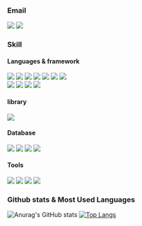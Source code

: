 <!--
**delight-HK3/delight-HK3** is a ✨ _special_ ✨ repository because its `README.md` (this file) appears on your GitHub profile.

Here are some ideas to get you started:

- 🔭 I’m currently working on ...
- 🌱 I’m currently learning ...
- 👯 I’m looking to collaborate on ...
- 🤔 I’m looking for help with ...
- 💬 Ask me about ...
- 📫 How to reach me: ...
- 😄 Pronouns: ...
- ⚡ Fun fact: ...
-->

### Email
<p>
  <img src="https://img.shields.io/badge/dabin49140@gmail.com-EA4335?style=flat-square&logo=Gmail&logoColor=white"/>
  <img src="https://img.shields.io/badge/dabin310153@naver.com-03C75A?style=flat-square&logo=Naver&logoColor=white"/>
</p>

### Skill 

#### Languages & framework

<p>
  <img src="https://img.shields.io/badge/codeigniter-EF4223?style=flat-square&logo=codeigniter&logoColor=white"/>
  <img src="https://img.shields.io/badge/php-777BB4?style=flat-square&logo=php&logoColor=white"/>
  <img src="https://img.shields.io/badge/HTML5-E34F26?style=flat-square&logo=HTML5&logoColor=white"/>
  <img src="https://img.shields.io/badge/CSS3-1572B6?style=flat-square&logo=CSS3&logoColor=white"/>
  <img src="https://img.shields.io/badge/JavaScript-F7DF1E?style=flat-square&logo=JavaScript&logoColor=white"/>
  <img src="https://img.shields.io/badge/jQuery-0769AD?style=flat-square&logo=jQuery&logoColor=white"/>
  <img src="https://img.shields.io/badge/Bootstrap-7952B3?style=flat-square&logo=Bootstrap&logoColor=white"/>
  <br>
  <img src="https://img.shields.io/badge/-C++-0769AD?style=flat-square&logo=C%2B%2B&logoColor=white"/>
  <img src="https://img.shields.io/badge/-C%23-0769AD?style=flat-square&logo=Csharp&logoColor=white"/>
  <img src="https://img.shields.io/badge/Java-007396?style=flat-square&logo=Java&logoColor=white"/>
  <img src="https://img.shields.io/badge/Swift-F05138?style=flat-square&logo=Swift&logoColor=white"/>
  
</p>

#### library
<p>
  <img src="https://img.shields.io/badge/CKEditor 4-0287D0?style=flat-square&logo=CKEditor 4&logoColor=white"/>
</p>

#### Database
<p>
    <img src="https://img.shields.io/badge/Oracle-F80000?style=flat-square&logo=Oracle&logoColor=white"/>
    <img src="https://img.shields.io/badge/MariaDB-003545?style=flat-square&logo=MariaDB&logoColor=white"/>
    <img src="https://img.shields.io/badge/phpMyAdmin-6C78AF?style=flat-square&logo=phpMyAdmin&logoColor=white"/>
    <img src="https://img.shields.io/badge/MySQL-4479A1?style=flat-square&logo=MySQL&logoColor=white"/>
</p>

#### Tools

<p>
  <img src="https://img.shields.io/badge/IntelliJ IDEA-000000?style=flat-square&logo=IntelliJIDEA&logoColor=white"/>
  <img src="https://img.shields.io/badge/Visual Studio-5C2D91?style=flat-square&logo=VisualStudio&logoColor=white"/>
  <img src="https://img.shields.io/badge/Visual Studio Code-007ACC?style=flat-square&logo=VisualStudioCode&logoColor=white"/>
  <img src="https://img.shields.io/badge/Unity-000000?style=flat-square&logo=Unity&logoColor=white"/>
</p>
  
### Github stats & Most Used Languages

<div align="left">
  
![Anurag's GitHub stats](https://github-readme-stats.vercel.app/api?username=delight-HK3&show_icons=true)
[![Top Langs](https://github-readme-stats.vercel.app/api/top-langs/?username=delight-HK3&layout=compact)](https://github.com/anuraghazra/github-readme-stats)
  
</div>
